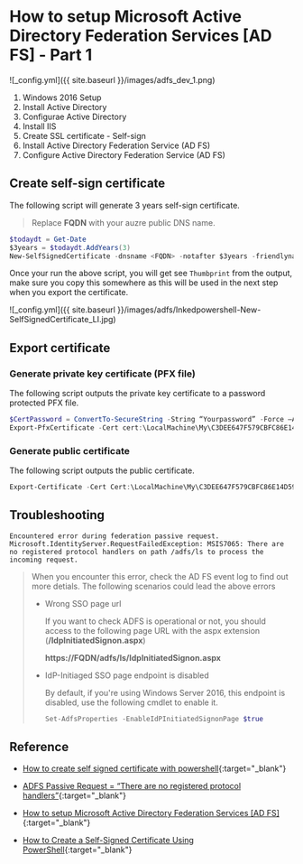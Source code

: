 # How to setup Microsoft Active Directory Federation Services [AD FS] - Part 1


![_config.yml]({{ site.baseurl }}/images/adfs_dev_1.png)


1. Windows 2016 Setup
2. Install Active Directory
3. Configurae Active Directory
4. Install IIS
5. Create SSL certificate - Self-sign
6. Install Active Directory Federation Service (AD FS)
7. Configure Active Directory Federation Service (AD FS)

## Create self-sign certificate

The following script will generate 3 years self-sign certificate.  

> Replace **FQDN** with your auzre public DNS name.



```powershell
$todaydt = Get-Date
$3years = $todaydt.AddYears(3)
New-SelfSignedCertificate -dnsname <FQDN> -notafter $3years -friendlyname 'Episerver adfs SelfSigned' -CertStoreLocation cert:\LocalMachine\My
```

Once your run the above script, you will get see `Thumbprint` from the output, make sure you copy this somewhere as this will be used in the next step when you export the certificate.

![_config.yml]({{ site.baseurl }}/images/adfs/Inkedpowershell-New-SelfSignedCertificate_LI.jpg)





## Export certificate

### Generate private key certificate (PFX file)



The following script outputs the private key certificate to a password protected PFX file.

```powershell
$CertPassword = ConvertTo-SecureString -String “Yourpassword” -Force –AsPlainText
Export-PfxCertificate -Cert cert:\LocalMachine\My\C3DEE647F579CBFC86E14D5924D93527F23FD25C -FilePath C:\Users\your name\adfs.pfx -Password $CertPassword
```

### Generate public certificate

The following script outputs the public certificate.


```powershell
Export-Certificate -Cert Cert:\LocalMachine\My\C3DEE647F579CBFC86E14D5924D93527F23FD25C -FilePath C:\Users\your name\adfscert.cer
```



## Troubleshooting

`Encountered error during federation passive request.  Microsoft.IdentityServer.RequestFailedException: MSIS7065: There are no registered protocol handlers on path /adfs/ls to process the incoming request.`

> When you encounter this error, check the AD FS event log to find out more detials. The following scenarios could lead the above errors 
> 
> * Wrong SSO page url 
>   
>   If you want to check ADFS is operational or not, you should access to the following page URL with the aspx extension (**/IdpInitiatedSignon.aspx**) 
>   
>   **https://FQDN/adfs/ls/IdpInitiatedSignon.aspx**
> 
> * IdP-Initiaged SSO page endpoint is disabled 
>   
>   By default, if you're using Windows Server 2016, this endpoint is disabled, use the following cmdlet to enable it.
>   
>   ```powershell
>   Set-AdfsProperties -EnableIdPInitiatedSignonPage $true
>   ```

## Reference


* [How to create self signed certificate with powershell](http://woshub.com/how-to-create-self-signed-certificate-with-powershell/){:target="_blank"}

* [ADFS Passive Request = “There are no registered protocol handlers”](https://serverfault.com/questions/824303adfs-passive-request-there-are-no-registered-protocol-handlers){:target="_blank"}

* [How to setup Microsoft Active Directory Federation Services [AD FS]](https://www.virtuallyboring.com/how-to-setup-microsoft-active-directory-federation-services-adfs/){:target="_blank"}

* [How to Create a Self-Signed Certificate Using PowerShell](http://woshub.com/how-to-create-self-signed-certificate-with-powershell/){:target="_blank"}






